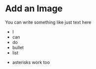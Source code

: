 # Add an Image

You can write something like just text here

- I
- can
- do
- bullet
- list
* asterisks work too

